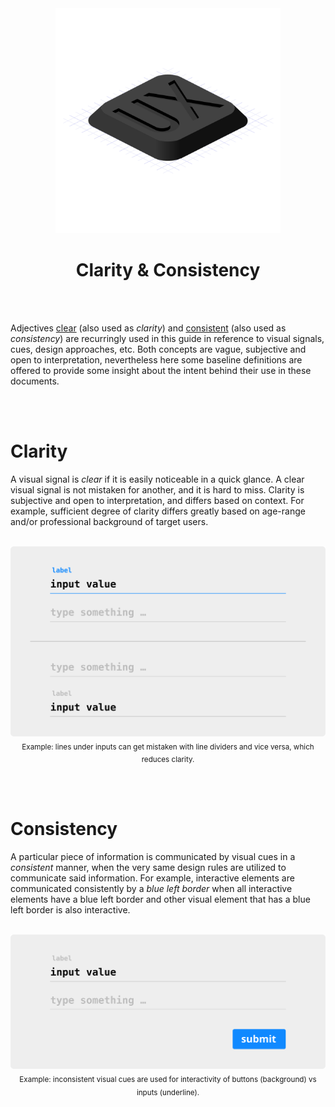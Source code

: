 <div align="center">

<img src="/logo.svg" width="360"/>

# Clarity & Consistency

</div>

<br><br>

Adjectives [clear](#clarity) (also used as _clarity_) and [consistent](#consistency) (also used as _consistency_) are recurringly used in this guide in reference
to visual signals, cues, design approaches, etc. Both concepts are vague, subjective and open to interpretation, nevertheless here some baseline definitions
are offered to provide some insight about the intent behind their use in these documents.

<br><br>

# Clarity

A visual signal is _clear_ if it is easily noticeable in a quick glance. A clear visual signal is not mistaken for another, and it is hard to miss. Clarity is subjective and open to interpretation, and differs based on context. For example, sufficient degree of clarity differs greatly based on age-range and/or professional background of target users.

<br>

<div align="center">
  <img src="/figures/clarity-example.svg" width="640"/>
  <br>
  <sub>
    Example: lines under inputs can get mistaken with line dividers and vice versa, which reduces clarity.
  </sub>
</div>

<br><br>

# Consistency

A particular piece of information is communicated by visual cues in a _consistent_ manner, when the very same design rules are utilized to communicate said information. For example, interactive elements are communicated consistently by a _blue left border_ when all interactive elements have a blue left border and other visual element that has a blue left border is also interactive.

<br>

<div align="center">
  <img src="/figures/consistency-example.svg" width="640"/>
  <br>
  <sub>
    Example: inconsistent visual cues are used for interactivity of buttons (background) vs inputs (underline).
  </sub>
</div>

